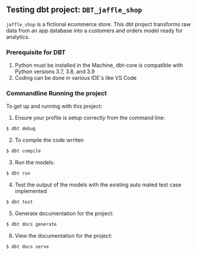 ## Testing dbt project: `DBT_jaffle_shop`

`jaffle_shop` is a fictional ecommerce store. This dbt project transforms raw data from an app database into a customers and orders model ready for analytics.

### Prerequisite for DBT
1. Python must be installed in the Machine, dbt-core is compatible with Python versions 3.7, 3.8, and 3.9
2. Coding can be done in various IDE's like VS Code
 

### Commandline Running the project 
To get up and running with this project:
1. Ensure your profile is setup correctly from the command line:
```bash
$ dbt debug
```

2. To compile the code wrriten
```bash
$ dbt compile
```

3. Run the models:
```bash
$ dbt run
```

4. Test the output of the models with the existing auto mated test case implemented
```bash
$ dbt test
```

5. Generate documentation for the project:
```bash
$ dbt docs generate
```

6. View the documentation for the project:
```bash
$ dbt docs serve
```
